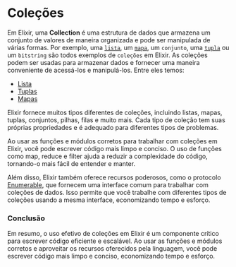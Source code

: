 # Coleções

Em Elixir, uma **Collection** é uma estrutura de dados que armazena um conjunto de valores de maneira organizada e pode ser manipulada de várias formas. Por exemplo, uma [`lista`](../basico/list.md), um [`mapa`](../basico/map.md), um `conjunto`, uma [`tupla`](../basico/tuples.md) ou um `bitstring` são todos exemplos de `coleções` em Elixir. As coleções podem ser usadas para armazenar dados e fornecer uma maneira conveniente de acessá-los e manipulá-los. Entre eles temos:

* [Lista](../basico/list.md)
* [Tuplas](../basico/tuples.md)
* [Mapas](../basico/map.md)

Elixir fornece muitos tipos diferentes de coleções, incluindo listas, mapas, tuplas, conjuntos, pilhas, filas e muito mais. Cada tipo de coleção tem suas próprias propriedades e é adequado para diferentes tipos de problemas.

Ao usar as funções e módulos corretos para trabalhar com coleções em Elixir, você pode escrever código mais limpo e conciso. O uso de funções como map, reduce e filter ajuda a reduzir a complexidade do código, tornando-o mais fácil de entender e manter.

Além disso, Elixir também oferece recursos poderosos, como o protocolo [Enumerable](enumeraveis.md), que fornecem uma interface comum para trabalhar com coleções de dados. Isso permite que você trabalhe com diferentes tipos de coleções usando a mesma interface, economizando tempo e esforço.

### Conclusão

Em resumo, o uso efetivo de coleções em Elixir é um componente crítico para escrever código eficiente e escalável. Ao usar as funções e módulos corretos e aproveitar os recursos oferecidos pela linguagem, você pode escrever código mais limpo e conciso, economizando tempo e esforço.
